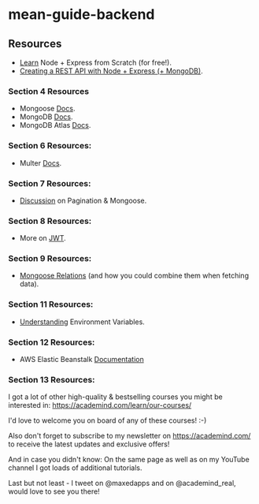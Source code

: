 # mean-guide-backend

## Resources

* [Learn][1] Node + Express from Scratch (for free!).
* [Creating a REST API with Node + Express (+ MongoDB)][2].

### Section 4 Resources

* Mongoose [Docs][3].
* MongoDB [Docs][4].
* MongoDB Atlas [Docs][5].

### Section 6 Resources:

* Multer [Docs][6].

### Section 7 Resources:

* [Discussion][7] on Pagination & Mongoose.

### Section 8 Resources:

* More on [JWT][8].

### Section 9 Resources:

* [Mongoose Relations][9] (and how you could combine them when fetching data).

### Section 11 Resources:

* [Understanding][10] Environment Variables.

### Section 12 Resources:

* AWS Elastic Beanstalk [Documentation][11]

### Section 13 Resources:

I got a lot of other high-quality & bestselling courses you might be interested in: https://academind.com/learn/our-courses/

I'd love to welcome you on board of any of these courses! :-)

Also don't forget to subscribe to my newsletter on https://academind.com/ to receive the latest updates and exclusive offers!

And in case you didn't know: On the same page as well as on my YouTube channel I got loads of additional tutorials.

Last but not least - I tweet on @maxedapps and on @academind_real, would love to see you there!


[1]: https://developer.mozilla.org/en-US/docs/Learn/Server-side/Express_Nodejs
[2]: https://academind.com/learn/node-js/building-a-restful-api-with/
[3]: http://mongoosejs.com/docs/guide.html
[4]: https://www.mongodb.com/
[5]: https://www.mongodb.com/cloud/atlas
[6]: https://github.com/expressjs/multer
[7]: https://stackoverflow.com/questions/5539955/how-to-paginate-with-mongoose-in-node-js
[8]: https://jwt.io/introduction/
[9]: http://mongoosejs.com/docs/populate.html 
[10]: https://www.twilio.com/blog/2017/08/working-with-environment-variables-in-node-js.html
[11]: https://docs.aws.amazon.com/elasticbeanstalk/latest/dg/Welcome.html